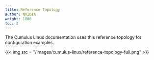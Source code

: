 ```yaml
---
title: Reference Topology
author: NVIDIA
weight: 1800
toc: 2
---
```

The Cumulus Linux documentation uses this reference topology for configuration examples.
<!-- vale off -->
{{< img src = "/images/cumulus-linux/reference-topology-full.png" >}}
<!-- vale on -->